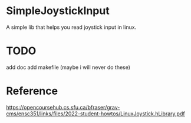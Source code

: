 # SimpleJoystickInput
A simple lib that helps you read joystick input in linux.

# TODO
add doc
add makefile
(maybe i will never do these)

# Reference
https://opencoursehub.cs.sfu.ca/bfraser/grav-cms/ensc351/links/files/2022-student-howtos/LinuxJoystick.hLibrary.pdf
